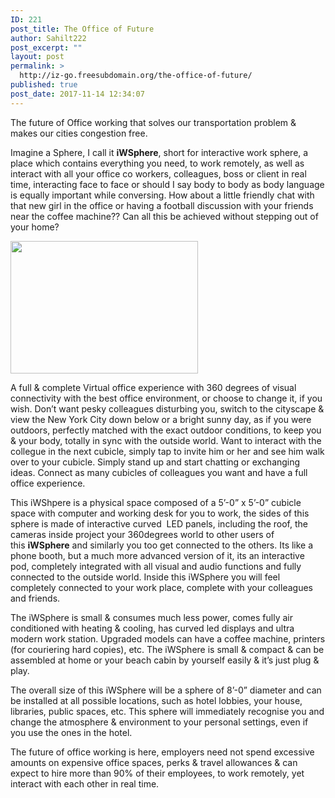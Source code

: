 ```yaml
---
ID: 221
post_title: The Office of Future
author: Sahilt222
post_excerpt: ""
layout: post
permalink: >
  http://iz-go.freesubdomain.org/the-office-of-future/
published: true
post_date: 2017-11-14 12:34:07
---
```

The future of Office working that solves our transportation problem &amp; makes our cities congestion free.

Imagine a Sphere, I call it <strong>iWSphere</strong>, short for interactive work sphere, a place which contains everything you need, to work remotely, as well as interact with all your office co workers, colleagues, boss or client in real time, interacting face to face or should I say body to body as body language is equally important while conversing. How about a little friendly chat with that new girl in the office or having a football discussion with your friends near the coffee machine?? Can all this be achieved without stepping out of your home?

<img class="alignnone size-medium wp-image-222" src="http://iz-go.freesubdomain.org/wp-content/uploads/2017/11/Future-Office-4-300x212.jpg" alt="" width="300" height="212" />

A full &amp; complete Virtual office experience with 360 degrees of visual connectivity with the best office environment, or choose to change it, if you wish. Don’t want pesky colleagues disturbing you, switch to the cityscape &amp; view the New York City down below or a bright sunny day, as if you were outdoors, perfectly matched with the exact outdoor conditions, to keep you &amp; your body, totally in sync with the outside world. Want to interact with the collegue in the next cubicle, simply tap to invite him or her and see him walk over to your cubicle. Simply stand up and start chatting or exchanging ideas. Connect as many cubicles of colleagues you want and have a full office experience.

This iWShpere is a physical space composed of a 5’-0” x 5’-0” cubicle space with computer and working desk for you to work, the sides of this sphere is made of interactive curved  LED panels, including the roof, the cameras inside project your 360degrees world to other users of this <strong>iWSphere</strong> and similarly you too get connected to the others. Its like a phone booth, but a much more advanced version of it, its an interactive pod, completely integrated with all visual and audio functions and fully connected to the outside world. Inside this iWSphere you will feel completely connected to your work place, complete with your colleagues and friends.

The iWSphere is small &amp; consumes much less power, comes fully air conditioned with heating &amp; cooling, has curved led displays and ultra modern work station. Upgraded models can have a coffee machine, printers (for couriering hard copies), etc. The iWSphere is small &amp; compact &amp; can be assembled at home or your beach cabin by yourself easily &amp; it’s just plug &amp; play.

The overall size of this iWSphere will be a sphere of 8’-0” diameter and can be installed at all possible locations, such as hotel lobbies, your house, libraries, public spaces, etc. This sphere will immediately recognise you and change the atmosphere &amp; environment to your personal settings, even if you use the ones in the hotel.

The future of office working is here, employers need not spend excessive amounts on expensive office spaces, perks &amp; travel allowances &amp; can expect to hire more than 90% of their employees, to work remotely, yet interact with each other in real time.